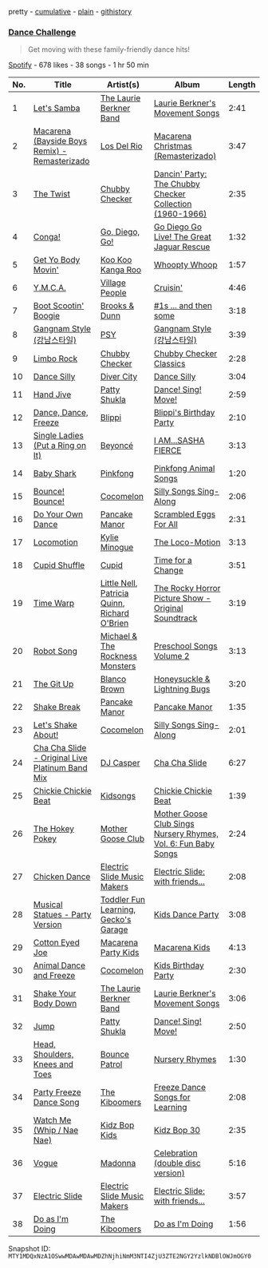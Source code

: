pretty - [cumulative](/playlists/cumulative/37i9dQZF1DX8d55mkkrzwq.md) - [plain](/playlists/plain/37i9dQZF1DX8d55mkkrzwq) - [githistory](https://github.githistory.xyz/mackorone/spotify-playlist-archive/blob/main/playlists/plain/37i9dQZF1DX8d55mkkrzwq)

### [Dance Challenge](https://open.spotify.com/playlist/37i9dQZF1DX8d55mkkrzwq)

> Get moving with these family\-friendly dance hits!

[Spotify](https://open.spotify.com/user/spotify) - 678 likes - 38 songs - 1 hr 50 min

| No. | Title | Artist(s) | Album | Length |
|---|---|---|---|---|
| 1 | [Let's Samba](https://open.spotify.com/track/5BaCOocC0d5SPUtqs4GLKm) | [The Laurie Berkner Band](https://open.spotify.com/artist/6T2pk5T8c4Wi61x1v84sUa) | [Laurie Berkner's Movement Songs](https://open.spotify.com/album/3WZZS7mxHy9gedlgUD0e3i) | 2:41 |
| 2 | [Macarena \(Bayside Boys Remix\) \- Remasterizado](https://open.spotify.com/track/1IDOgGgrZuXIFOluTTI2Fs) | [Los Del Rio](https://open.spotify.com/artist/2JXn03fudjyRkQ1Ye9f5rk) | [Macarena Christmas \(Remasterizado\)](https://open.spotify.com/album/0szlmT0E1lm7ybTjwxhkOx) | 3:47 |
| 3 | [The Twist](https://open.spotify.com/track/4YCnTYbq3oL1Lqpyxg33CU) | [Chubby Checker](https://open.spotify.com/artist/7qQJQ3YtcGlqaLg5tcypN2) | [Dancin' Party: The Chubby Checker Collection \(1960\-1966\)](https://open.spotify.com/album/0YgWInMbwTXPCaHRUHqoeY) | 2:35 |
| 4 | [Conga!](https://open.spotify.com/track/6I7ExzN23hGG4hJIKYVMKD) | [Go, Diego, Go!](https://open.spotify.com/artist/5eOdiRdTA8ZsIsHxcjHFm6) | [Go Diego Go Live! The Great Jaguar Rescue](https://open.spotify.com/album/11OpLREZ8C62lJ9EPFLVAg) | 1:32 |
| 5 | [Get Yo Body Movin'](https://open.spotify.com/track/7GizF53H6JpwNWIEsZRuWC) | [Koo Koo Kanga Roo](https://open.spotify.com/artist/7BZ3v2GTT5KHVmc9Gk1sRb) | [Whoopty Whoop](https://open.spotify.com/album/6ophnm6Vp3brWGK8NvldMT) | 1:57 |
| 6 | [Y.M.C.A.](https://open.spotify.com/track/4YOJFyjqh8eAcbKFfv88mV) | [Village People](https://open.spotify.com/artist/0dCKce6tJJdHvlWnDMwzPW) | [Cruisin'](https://open.spotify.com/album/3kdp1PnxkKlshMP3qG2CUG) | 4:46 |
| 7 | [Boot Scootin' Boogie](https://open.spotify.com/track/7Fq9RwQxSn3kW85PrDUf0M) | [Brooks & Dunn](https://open.spotify.com/artist/0XKOBt59crntr7HQXXO8Yz) | [\#1s ..\. and then some](https://open.spotify.com/album/1ZXM9jY3Bsg12KXgwftBrO) | 3:18 |
| 8 | [Gangnam Style \(강남스타일\)](https://open.spotify.com/track/03UrZgTINDqvnUMbbIMhql) | [PSY](https://open.spotify.com/artist/2dd5mrQZvg6SmahdgVKDzh) | [Gangnam Style \(강남스타일\)](https://open.spotify.com/album/0ZjxizLeMyFEjR27JIvD99) | 3:39 |
| 9 | [Limbo Rock](https://open.spotify.com/track/6FXjVsmKPW93LXRFYhfmmw) | [Chubby Checker](https://open.spotify.com/artist/7qQJQ3YtcGlqaLg5tcypN2) | [Chubby Checker Classics](https://open.spotify.com/album/36tc0l1brbD9CCaUDrvqVi) | 2:28 |
| 10 | [Dance Silly](https://open.spotify.com/track/7jY4Uj5MaWxxhswF96X65F) | [Diver City](https://open.spotify.com/artist/7tlC25wkoaK9cCpTF6Ex8k) | [Dance Silly](https://open.spotify.com/album/4Kd1PKvFJR37T0PL7fTn84) | 3:04 |
| 11 | [Hand Jive](https://open.spotify.com/track/60GhTHlRCZuM1NOuHll3NY) | [Patty Shukla](https://open.spotify.com/artist/6lQcPZtrhQfbSkXafngUYc) | [Dance! Sing! Move!](https://open.spotify.com/album/691W7vodFTYvZXrlqYhiNP) | 2:59 |
| 12 | [Dance, Dance, Freeze](https://open.spotify.com/track/5oVTyy9JZ6RIXxiZ3nNaMm) | [Blippi](https://open.spotify.com/artist/30niqFGUKKUg1horQSgwBn) | [Blippi's Birthday Party](https://open.spotify.com/album/1WPDUEohi6ZRZuMKOH4lLa) | 2:10 |
| 13 | [Single Ladies \(Put a Ring on It\)](https://open.spotify.com/track/5R9a4t5t5O0IsznsrKPVro) | [Beyoncé](https://open.spotify.com/artist/6vWDO969PvNqNYHIOW5v0m) | [I AM...SASHA FIERCE](https://open.spotify.com/album/39P7VD7qlg3Z0ltq60eHp7) | 3:13 |
| 14 | [Baby Shark](https://open.spotify.com/track/5ygDXis42ncn6kYG14lEVG) | [Pinkfong](https://open.spotify.com/artist/7cTXfwpe9peK0UE1bZyIWZ) | [Pinkfong Animal Songs](https://open.spotify.com/album/1S7mumn7D4riEX2gVWYgPO) | 1:20 |
| 15 | [Bounce! Bounce!](https://open.spotify.com/track/0rfMVNm8MAXyqBzW7YWV4t) | [Cocomelon](https://open.spotify.com/artist/6SXTTUJxIVwMbc1POrviTr) | [Silly Songs Sing\-Along](https://open.spotify.com/album/3z7PERlx9otKn0E4rKeKP9) | 2:06 |
| 16 | [Do Your Own Dance](https://open.spotify.com/track/5OFRH7DX66YJxWMWxEZt4b) | [Pancake Manor](https://open.spotify.com/artist/6bwjTCySXPwecMWvs9ce5C) | [Scrambled Eggs For All](https://open.spotify.com/album/0GDRDnnvLcMVLtHshEpDkV) | 2:31 |
| 17 | [Locomotion](https://open.spotify.com/track/0Perbjux3gxagOCJo64dlq) | [Kylie Minogue](https://open.spotify.com/artist/4RVnAU35WRWra6OZ3CbbMA) | [The Loco\-Motion](https://open.spotify.com/album/4KzkpwUYao28JWlcv9DCG0) | 3:13 |
| 18 | [Cupid Shuffle](https://open.spotify.com/track/07Tx168RSsUS1HqkDIOZbH) | [Cupid](https://open.spotify.com/artist/0lax1ZgWclW6mZFaGu27MM) | [Time for a Change](https://open.spotify.com/album/1tDyAU95D65Shy34JxsQCu) | 3:51 |
| 19 | [Time Warp](https://open.spotify.com/track/4WFeJTXNHIS2wURtwlAkhu) | [Little Nell](https://open.spotify.com/artist/213WFYdlgojElnXhDyhwke), [Patricia Quinn](https://open.spotify.com/artist/7Akz0poR4eUgNM0ciCWqIs), [Richard O'Brien](https://open.spotify.com/artist/0aIOdrjH5s3hJqxmKoAEUg) | [The Rocky Horror Picture Show \- Original Soundtrack](https://open.spotify.com/album/4QviryaneolcRmDB57SLco) | 3:19 |
| 20 | [Robot Song](https://open.spotify.com/track/6ADL4RJj0h56aOAS8CvPLP) | [Michael & The Rockness Monsters](https://open.spotify.com/artist/3LPxmAUuHX9k2jUlC9m38f) | [Preschool Songs Volume 2](https://open.spotify.com/album/2KJEDC7n10EJ9gXETFQbsJ) | 3:13 |
| 21 | [The Git Up](https://open.spotify.com/track/2KKijf6Ett4kmVNJze2roh) | [Blanco Brown](https://open.spotify.com/artist/3yzRiNMZdTsSUgplcyYZ4i) | [Honeysuckle & Lightning Bugs](https://open.spotify.com/album/4dwNsmLLMl2F4xM5rWfHmj) | 3:20 |
| 22 | [Shake Break](https://open.spotify.com/track/50jELX08A9U7fUFgC7cAWJ) | [Pancake Manor](https://open.spotify.com/artist/6bwjTCySXPwecMWvs9ce5C) | [Pancake Manor](https://open.spotify.com/album/6y0xVay2XCLcDK3HW6VdYs) | 1:35 |
| 23 | [Let's Shake About!](https://open.spotify.com/track/2py4vXQSKtDmYYe98p4Do6) | [Cocomelon](https://open.spotify.com/artist/6SXTTUJxIVwMbc1POrviTr) | [Silly Songs Sing\-Along](https://open.spotify.com/album/3z7PERlx9otKn0E4rKeKP9) | 2:01 |
| 24 | [Cha Cha Slide \- Original Live Platinum Band Mix](https://open.spotify.com/track/3Xv5C02Wxlek0dmrYAM5A8) | [DJ Casper](https://open.spotify.com/artist/5o7DmXxAI7rg7qBUvcLq2s) | [Cha Cha Slide](https://open.spotify.com/album/3Ogg26ibNmxL8uIVwZVqsJ) | 6:27 |
| 25 | [Chickie Chickie Beat](https://open.spotify.com/track/3q8cnD3gDuHRtu0aMBr4f8) | [Kidsongs](https://open.spotify.com/artist/4kFnO9EhFN74EK1a2UH5ZW) | [Chickie Chickie Beat](https://open.spotify.com/album/0BalfnIrBDKxym7lPHtF7d) | 1:39 |
| 26 | [The Hokey Pokey](https://open.spotify.com/track/4aiELSmheCgsRIxvuOckBU) | [Mother Goose Club](https://open.spotify.com/artist/6h76MLMaPUoWVPC7VnEw86) | [Mother Goose Club Sings Nursery Rhymes, Vol\. 6: Fun Baby Songs](https://open.spotify.com/album/5Z4p6QUeFGMH3DiUdfVRFP) | 2:24 |
| 27 | [Chicken Dance](https://open.spotify.com/track/64WbwrNCZkNiS91TEDAp1L) | [Electric Slide Music Makers](https://open.spotify.com/artist/1VCtMJoDuOXAqX0rVG8xCe) | [Electric Slide: with friends...](https://open.spotify.com/album/0OP47i79jrKw8XcUaEDxn8) | 2:08 |
| 28 | [Musical Statues \- Party Version](https://open.spotify.com/track/22kJuKZbHez63HBaUfThig) | [Toddler Fun Learning](https://open.spotify.com/artist/6J7tunc4bHIFmzTevQ2J6Q), [Gecko's Garage](https://open.spotify.com/artist/2xHbxPlwNRVcJR3P3vjtX7) | [Kids Dance Party](https://open.spotify.com/album/5ciGZZ391k8bagg6lMIkOV) | 3:08 |
| 29 | [Cotton Eyed Joe](https://open.spotify.com/track/3G5XnbFJVy3phaq8H5iSMe) | [Macarena Party Kids](https://open.spotify.com/artist/6TIUqmj115LWdwTqJVGx9d) | [Macarena Kids](https://open.spotify.com/album/3O4JZycOK2GcM079we6urz) | 4:13 |
| 30 | [Animal Dance and Freeze](https://open.spotify.com/track/1KvIzAZTFPM4YSA6MYCky8) | [Cocomelon](https://open.spotify.com/artist/6SXTTUJxIVwMbc1POrviTr) | [Kids Birthday Party](https://open.spotify.com/album/5qbA8ZAip6UvEK9rTqIlbT) | 2:30 |
| 31 | [Shake Your Body Down](https://open.spotify.com/track/41YMpUOoIl9pjM2Hd6kNwr) | [The Laurie Berkner Band](https://open.spotify.com/artist/6T2pk5T8c4Wi61x1v84sUa) | [Laurie Berkner's Movement Songs](https://open.spotify.com/album/3WZZS7mxHy9gedlgUD0e3i) | 3:06 |
| 32 | [Jump](https://open.spotify.com/track/4pM7P3snklLvAG2J3cWL6o) | [Patty Shukla](https://open.spotify.com/artist/6lQcPZtrhQfbSkXafngUYc) | [Dance! Sing! Move!](https://open.spotify.com/album/691W7vodFTYvZXrlqYhiNP) | 2:50 |
| 33 | [Head, Shoulders, Knees and Toes](https://open.spotify.com/track/3LporUvjsmpxGBdREXWlwu) | [Bounce Patrol](https://open.spotify.com/artist/1S9SPfRo9eyxOcyfUGC2Tm) | [Nursery Rhymes](https://open.spotify.com/album/0ZZiqgSSDNybO8p6YW5fqr) | 1:30 |
| 34 | [Party Freeze Dance Song](https://open.spotify.com/track/5n5IxMcG2oV8IOzklsW6Vd) | [The Kiboomers](https://open.spotify.com/artist/1qKLikeNYpQFSsDAjg7HpI) | [Freeze Dance Songs for Learning](https://open.spotify.com/album/3d2Swul1tNBo1PSXdwfOGU) | 2:08 |
| 35 | [Watch Me \(Whip / Nae Nae\)](https://open.spotify.com/track/2bQJ43ZimZo5FkVMhxXcv7) | [Kidz Bop Kids](https://open.spotify.com/artist/1Vvvx45Apu6dQqwuZQxtgW) | [Kidz Bop 30](https://open.spotify.com/album/3eWdhUgp0xkZ9oAAHr4fvs) | 2:35 |
| 36 | [Vogue](https://open.spotify.com/track/27QvYgBk0CHOVHthWnkuWt) | [Madonna](https://open.spotify.com/artist/6tbjWDEIzxoDsBA1FuhfPW) | [Celebration \(double disc version\)](https://open.spotify.com/album/43lok9zd7BW5CoYkXZs7S0) | 5:16 |
| 37 | [Electric Slide](https://open.spotify.com/track/0VhsAybZAPC1O1oEpmOTvU) | [Electric Slide Music Makers](https://open.spotify.com/artist/1VCtMJoDuOXAqX0rVG8xCe) | [Electric Slide: with friends...](https://open.spotify.com/album/0OP47i79jrKw8XcUaEDxn8) | 3:57 |
| 38 | [Do as I'm Doing](https://open.spotify.com/track/7J6pdbrX4gG1AfIM4qCUcK) | [The Kiboomers](https://open.spotify.com/artist/1qKLikeNYpQFSsDAjg7HpI) | [Do as I'm Doing](https://open.spotify.com/album/169CIBnpB6WtwZWCDgyMgN) | 1:56 |

Snapshot ID: `MTY1MDQxNzA1OSwwMDAwMDAwMDZhNjhiNmM3NTI4ZjU3ZTE2NGY2YzlkNDBlOWJmOGY0`
